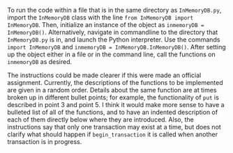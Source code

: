 To run the code within a file that is in the same directory as `InMemoryDB.py`, import the `InMemoryDB` class with the line `from InMemoryDB import InMemoryDB`. Then, initialize an instance of the object as `inmemoryDB = InMemoryDB()`. Alternatively, navigate in commandline to the directory that `InMemoryDB.py` is in, and launch the Python interpreter. Use the commands `import InMemoryDB` and `inmemoryDB = InMemoryDB.InMemoryDB()`. After setting up the object either in a file or in the command line, call the functions on `inmemoryDB` as desired.

The instructions could be made clearer if this were made an official assignment. Currently, the descriptions of the functions to be implemented are given in a random order. Details about the same function are at times broken up in different bullet points; for example, the functionality of `put` is described in point 3 and point 5. I think it would make more sense to have a bulleted list of all of the functions, and to have an indented description of each of them directly below where they are introduced. Also, the instructions say that only one transaction may exist at a time, but does not clarify what should happen if `begin_transaction` it is called when another transaction is in progress.